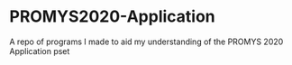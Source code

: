 # PROMYS2020-Application
A repo of programs I made to aid my understanding of the PROMYS 2020 Application pset
